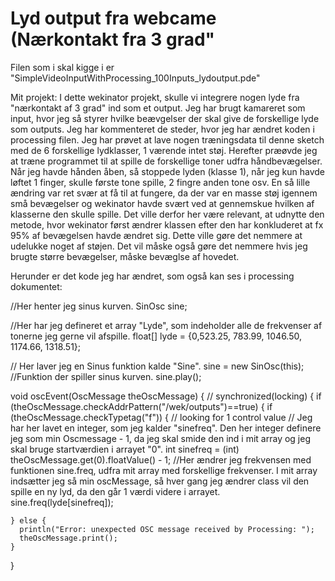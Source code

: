 # Lyd output fra webcame (Nærkontakt fra 3 grad"
Filen som i skal kigge i er "SimpleVideoInputWithProcessing_100Inputs_lydoutput.pde"

Mit projekt:
I dette wekinator projekt, skulle vi integrere nogen lyde fra "nærkontakt af 3 grad" ind som et output. Jeg har brugt kamareret som input, hvor jeg så styrer hvilke beævgelser der skal give de forskellige lyde som outputs. Jeg har kommenteret de steder, hvor jeg har ændret koden i processing filen. Jeg har prøvet at lave nogen træningsdata til denne sketch med de 6 forskellige lydklasser, 1 værende intet støj. Herefter præøvde jeg at træne programmet til at spille de forskellige toner udfra håndbevægelser. Når jeg havde hånden åben, så stoppede lyden (klasse 1), når jeg kun havde løftet 1 finger, skulle første tone spille, 2 fingre anden tone osv. En så lille ændring var ret svær at få til at fungere, da der var en masse støj igennem små bevægelser og wekinator havde svært ved at gennemskue hvilken af klasserne den skulle spille. Det ville derfor her være relevant, at udnytte den metode, hvor wekinator først ændrer klassen efter den har konkluderet at fx 95% af bevægelsen havde ændret sig. Dette ville gøre det nemmere at udelukke noget af støjen. Det vil måske også gøre det nemmere hvis jeg brugte større bevægelser, måske bevæglse af hovedet. 

Herunder er det kode jeg har ændret, som også kan ses i processing dokumentet:

//Her henter jeg sinus kurven.
SinOsc sine;

//Her har jeg defineret et array "Lyde", som indeholder alle de frekvenser af tonerne jeg gerne vil afspille.
float[] lyde = {0,523.25, 783.99, 1046.50, 1174.66, 1318.51};

// Her laver jeg en Sinus funktion kalde "Sine". 
  sine = new SinOsc(this);
  //Funktion der spiller sinus kurven.
  sine.play();
 
  void oscEvent(OscMessage theOscMessage) {
  // synchronized(locking) {
  if (theOscMessage.checkAddrPattern("/wek/outputs")==true) {
    if (theOscMessage.checkTypetag("f")) { // looking for 1 control value
// Jeg har her lavet en integer, som jeg kalder "sinefreq". Den her integer definere jeg som min Oscmessage - 1, da jeg skal smide den ind i mit array og jeg skal bruge startværdien i arrayet "0".
      int sinefreq = (int) theOscMessage.get(0).floatValue() - 1;
      //Her ændrer jeg frekvensen med funktionen sine.freq, udfra mit array med forskellige frekvenser. I mit array indsætter jeg så min oscMessage, så hver gang jeg ændrer class vil den spille en ny lyd, da den går 1 værdi videre i arrayet.
      sine.freq(lyde[sinefreq]);
  
    } else {
      println("Error: unexpected OSC message received by Processing: ");
      theOscMessage.print();
    }
  }






